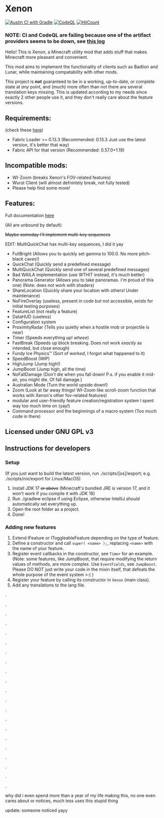 # Xenon

[![Austin CI with Gradle](https://github.com/AV306/xenon/actions/workflows/austin_gradle.yml/badge.svg)](https://github.com/AV306/xenon/actions/workflows/austin_gradle.yml)
[![CodeQL](https://github.com/AV306/xenon/actions/workflows/codeql-analysis.yml/badge.svg)](https://github.com/AV306/xenon/actions/workflows/codeql-analysis.yml)
[![HitCount](https://hits.dwyl.com/AV306/xenon.svg?style=flat&show=unique)](http://hits.dwyl.com/AV306/xenon)

### NOTE: CI and CodeQL are failing because one of the artifact providers seems to be down, see [this log](https://github.com/AV306/xenon/runs/8038992603?check_suite_focus=true#step:4:74)

Hello! This is Xenon, a Minecraft utility mod that adds stuff that makes Minecraft more pleasant and convenient.

This mod aims to implement the functionality of clients such as Badlion and Lunar, while maintaining compatability with other mods. 

This project is **not** guaranteed to be in a working, up-to-date, or complete state at *any* point, and (much) more often than not there are several translation keys missing. This is updated according to my needs since exactly 2 other people use it, and they don't really care about the feature versions.

## Requirements:

(check these [here](https://fabricmc.net/develop))

- Fabric Loader >= 0.13.3 (Recommended: 0.13.3 Just use the latest version, it's better that way)
- Fabric API for that version (Recommended: 0.57.0+1.19)

## Incompatible mods:

- WI-Zoom (breaks Xenon's FOV-related features)
- Wurst Client (will almost defnintely break, not fully tested)
- Please help find some more!

## Features:

Full documentation [here](FEATURES.md)

(All are unbound by default)

~~Maybe someday I'll implement multi-key sequences~~

EDIT: MultiQuickChat has multi-key sequences, I did it yay

- FullBright (Allows you to quickly set gamma to 100.0. No more pitch-black caves!)
- QuickChat (Quickly send a predefined message)
- MultiQuickChat (Quickly send one of several predefined messages)
- Bad WAILA implementation (use WTHIT instead, it's much better)
- Panorama Generator (Allows you to take panoramas. I'm proud of this one) (Note: does not work with shaders)
- ShareLocation (Quickly share your location with others! Under maintenance)
- NoFireOverlay (useless, present in code but not accessible, exists for initial testing purposes)
- FeatureList (not really a feature)
- DataHUD (useless)
- Configuration system
- ProximityRadar (Tells you quietly when a hostile mob or projectile is near)
- Timer (Speeds everything up! *wheee*)
- FastBreak (Speeds up block breaking. Does not work *exactly* as intended, but close enough)
- Fundy Ice Physics™ (Sort of work*ed*, I forgot what happened to it)
- SpeedBoost (WIP)
- HighJump (Jump high!)
- JumpBoost (Jump high, all the time)
- NoFallDamage (Don't die when you fall down! P.s. if you enable it mid-air, you might die. Of fall damage.)
- Australian Mode (Turn the world upside down!)
- Zoom (Look at far away things! WI-Zoom like scroll-zoom function that works with Xenon's other fov-related features)
- modular and user-friendly feature creation/registration system I spent way too much time on (yay!)
- Command processor and the beginnings of a macro system (Too much code in there)

## Licensed under GNU GPL v3

## Instructions for developers

### Setup

(If you just want to build the latest version, run ./scripts/\[os\]/export; e.g. ./scripts/nix/export for Linux/MacOS)

1. Install JDK 17 ~~or above~~ (Minecraft's bundled JRE is version 17, and it won't work if you compile it with JDK 18)
2. Run ./gradlew eclipse if using Eclipse, otherwise IntelliJ *should* automatically set everything up.
3. Open the root folder as a project.
4. Done!

### Adding new features

1. Extend IFeature or IToggleableFeature depending on the type of feature.
2. Define a constructor and call `super( <name> );`, replacing `<name>` with the name of your feature.
3. Register event callbacks in the constructor, see `Timer` for an example. (Note: some features, like JumpBoost, that require  modifying the return values of methods, are more complex. Use `EventFields`, see `JumpBoost`. Please DO NOT just write your code in the mixin itself, that defeats the whole purpose of the event system >:( )
4. Register your feature by calling its constructor in `Xenon` (main class).
5. Add any translations to the lang file.

.

.

.

.

.

.

.

.

.

.

.

.

.

.

.

.

.

.

.

.

.

why did i even spend more than a year of my life making this, no one even cares about or notices, much less uses this stupid thing

update: someone noticed yayy

